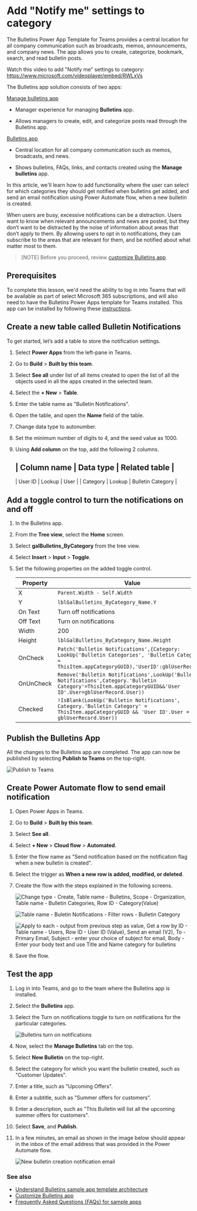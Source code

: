 
# Add "Notify me" settings to category

The Bulletins Power App Template for Teams provides a central location for all company communication such as broadcasts, memos, announcements, and company news. The app allows you to create, categorize, bookmark, search, and read bulletin posts.

Watch this video to add "Notify me" settings to category: https://www.microsoft.com/videoplayer/embed/RWLxVs

The Bulletins app solution consists of two apps:

[Manage bulletins app](bulletins.md#manage-bulletins-app)

- Manager experience for managing **Bulletins** app.

- Allows managers to create, edit, and categorize posts read through the Bulletins app.

[Bulletins app](bulletins.md#bulletins-app)

- Central location for all company communication such as memos, broadcasts, and news.

- Shows bulletins, FAQs, links, and contacts created using the **Manage bulletins** app.

In this article, we'll learn how to add functionality where the user can select for which categories they should get notified when bulletins get added, and send an email notification using Power Automate flow, when a new bulletin is created.

When users are busy, excessive notifications can be a distraction. Users want to know when relevant announcements and news are posted, but they don’t want to be distracted by the noise of information about areas that don’t apply to them. By allowing users to opt in to notifications, they can subscribe to the areas that are relevant for them, and be notified about what matter most to them.

> [NOTE]
> Before you proceed, review [customize Bulletins app](customize-bulletins.md).

## Prerequisites

To complete this lesson, we'd need the ability to log in into Teams that will be available as part of select Microsoft 365 subscriptions, and will also need to have the Bulletins Power Apps template for Teams installed. This app can be installed by following these [instructions](../../INSTALLATION.md).

## Create a new table called Bulletin Notifications

To get started, let’s add a table to store the notification settings.

1. Select **Power Apps** from the left-pane in Teams.

1. Go to **Build** > **Built by this team**.

1. Select **See all** under list of all items created to open the list of all the objects used in all the apps created in the selected team.

1. Select the **+ New** > **Table**.

1. Enter the table name as "Bulletin Notifications".

1. Open the table, and open the **Name** field of the table.

1. Change data type to autonumber.

1. Set the minimum number of digits to 4, and the seed value as 1000.

1. Using **Add column** on the top, add the following 2 columns.

    | Column name | Data type | Related table |
    -------------------------------------------
    | User ID | Lookup | User |
    | Category | Lookup | Bulletin Category |

## Add a toggle control to turn the notifications on and off

1. In the Bulletins app.

1. From the **Tree view**, select the **Home** screen.

1. Select **galBulletins_ByCategory** from the tree view.

1. Select **Insert** > **Input** > **Toggle**.

1. Set the following properties on the added toggle control.

    | Property | Value |
    | - | - |
    | X | `Parent.Width - Self.Width` |
    | Y | `lblGalBulletins_ByCategory_Name.Y` |
    | On Text | Turn off notifications |
    | Off Text | Turn on notifications |
    | Width | 200 |
    | Height | `lblGalBulletins_ByCategory_Name.Height` |
    | OnCheck | `Patch('Bulletin Notifications',{Category: LookUp('Bulletin Categories', 'Bulletin Category' = ThisItem.appCategoryGUID),'UserID':gblUserRecord})` |
    | OnUnCheck | `Remove('Bulletin Notifications',LookUp('Bulletin Notifications',Category.'Bulletin Category'=ThisItem.appCategoryGUID&&'User ID'.User=gblUserRecord.User))` |
    | Checked | `!IsBlank(LookUp('Bulletin Notifications', Category.'Bulletin Category' = ThisItem.appCategoryGUID && 'User ID'.User = gblUserRecord.User))` |

## Publish the Bulletins App

All the changes to the Bulletins app are completed. The app can now be published by selecting **Publish to Teams** on the top-right.

![Publish to Teams](https://github.com/microsoft/teams-powerapps-app-templates/blob/main/Bulletins/Documentation/media/add-notify-me-settings-to-category/publish-to-teams.png "Publish to Teams")

## Create Power Automate flow to send email notification

1. Open Power Apps in Teams.

1. Go to **Build** > **Built by this team**.

1. Select **See all**.

1. Select **+ New** > **Cloud flow** > **Automated**.

1. Enter the flow name as "Send notification based on the notification flag when a new bulletin is created".

1. Select the trigger as **When a new row is added, modified, or deleted**.

1. Create the flow with the steps explained in the following screens.

    ![Change type - Create, Table name - Bulletins, Scope - Organization, Table name - Bulletin Categories, Row ID - Category(Value)](https://github.com/microsoft/teams-powerapps-app-templates/blob/main/Bulletins/Documentation/media/add-notify-me-settings-to-category/flow-trigger-and-get-category-step.png "Flow trigger and Get Category step")

    ![Table name - Buletin Notifications - Filter rows - Bulletin Category](https://github.com/microsoft/teams-powerapps-app-templates/blob/main/Bulletins/Documentation/media/add-notify-me-settings-to-category/filter-bulletins-by-category-step.png "Filter bulletins by category step")

    ![Apply to each - output from previous step as value, Get a row by ID - Table name - Users, Row ID - User ID (Value), Send an email (V2), To - Primary Email, Subject - enter your choice of subject for email, Body - Enter your body text and use Title and Name category for bulletins](https://github.com/microsoft/teams-powerapps-app-templates/blob/main/Bulletins/Documentation/media/add-notify-me-settings-to-category/send-email-step-for-each-category.png "Send email step for each category")

1. Save the flow.

## Test the app

1. Log in into Teams, and go to the team where the Bulletins app is installed.

1. Select the **Bulletins** app.

1. Select the Turn on notifications toggle to turn on notifications for the particular categories.

    ![Bulletins turn on notifications](https://github.com/microsoft/teams-powerapps-app-templates/blob/main/Bulletins/Documentation/media/add-notify-me-settings-to-category/bulletins-turn-on-notifications.png "Bulletins turn on notifications")

1. Now, select the **Manage Bulletins** tab on the top.

1. Select **New Bulletin** on the top-right.

1. Select the category for which you want the bulletin created, such as "Customer Updates".

1. Enter a title, such as "Upcoming Offers".

1. Enter a subtitle, such as "Summer offers for customers".

1. Enter a description, such as "This Bulletin will list all the upcoming summer offers for customers".

1. Select **Save**, and **Publish**.

1. In a few minutes, an email as shown in the image below should appear in the inbox of the email address that was provided in the Power Automate flow.

    ![New bulletin creation notification email](https://github.com/microsoft/teams-powerapps-app-templates/blob/main/Bulletins/Documentation/media/add-notify-me-settings-to-category/new-bulletin-creation-notification-email.png "New bulletin creation notification email")

### See also

- [Understand Bulletins sample app template architecture](bulletins-architecture.md)
- [Customize Bulletins app](customize-bulletins.md)
- [Frequently Asked Questions (FAQs) for sample apps](https://learn.microsoft.com/en-us/power-apps/teams/sample-apps-faqs)
